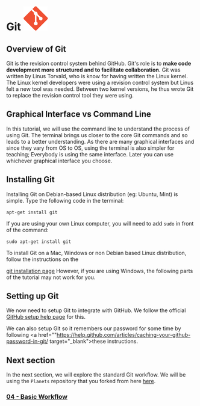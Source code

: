 # Git ![octocat](../images/git_logo.png)

## Overview of Git

Git is the revision control system behind GitHub. Git's role is to **make code
development more structured and to facilitate collaboration**. Git was written
by Linus Torvald, who is know for having written the Linux kernel.  The Linux
kernel developers were using a revision control system but Linus felt a new
tool was needed. Between two kernel versions, he thus wrote Git to replace the
revision control tool they were using.

## Graphical Interface vs Command Line

In this tutorial, we will use the command line to understand the process of
using Git. The terminal brings us closer to the core Git commands and so leads
to a better understanding. As there are many graphical interfaces and since
they vary from OS to OS, using the terminal is also simpler for teaching;
Everybody is using the same interface. Later you can use whichever graphical
interface you choose.

## Installing Git

Installing Git on Debian-based Linux distribution (eg: Ubuntu, Mint) is simple.
Type the following code in the terminal:

```
apt-get install git
```

If you are using your own Linux computer, you will need to add `sudo` in front
of the command:

```
sudo apt-get install git
```

To install Git on a Mac, Windows or non Debian based Linux distribution, follow
the instructions on the

<a href="https://git-scm.com/book/en/v2/Getting-Started-Installing-Git" target="_blank">git installation page</a>
However, if you are using Windows, the following parts of the tutorial may not
work for you.

## Setting up Git

We now need to setup Git to integrate with GitHub. We follow the official
<a href="https://help.github.com/articles/set-up-git/"
target="_blank">GitHub setup help page</a>
for this.

We can also setup Git so it remembers our password for some time by following
<a href=""https://help.github.com/articles/caching-your-github-password-in-git/
target="_blank">these instructions</a>.

## Next section
In the next section, we will explore the standard Git workflow. We will be
using the `Planets` repository that you forked from here
<a href="http://github.com/enormandeau/planets"
target="_blank">here</a>.

### [04 - Basic Workflow](04_basic_workflow.md)

